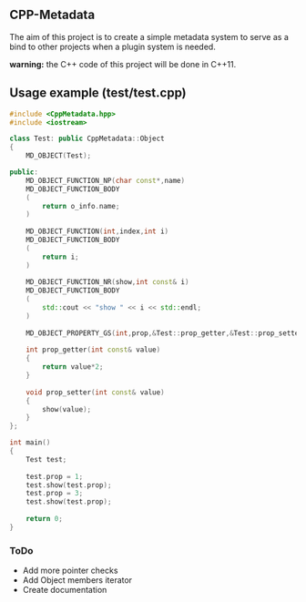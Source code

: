 ## CPP-Metadata

The aim of this project is to create a simple metadata system to serve as a bind to
other projects when a plugin system is needed.

**warning:** the C++ code of this project will be done in C++11.

## Usage example (test/test.cpp)

```cpp
#include <CppMetadata.hpp>
#include <iostream>

class Test: public CppMetadata::Object
{
	MD_OBJECT(Test);

public:
	MD_OBJECT_FUNCTION_NP(char const*,name)
	MD_OBJECT_FUNCTION_BODY
	(
		return o_info.name;
	)
	
	MD_OBJECT_FUNCTION(int,index,int i)
	MD_OBJECT_FUNCTION_BODY
	(
		return i;
	)
	
	MD_OBJECT_FUNCTION_NR(show,int const& i)
	MD_OBJECT_FUNCTION_BODY
	(
		std::cout << "show " << i << std::endl;
	)
	
	MD_OBJECT_PROPERTY_GS(int,prop,&Test::prop_getter,&Test::prop_setter);
	
	int prop_getter(int const& value)
	{
		return value*2;
	}
	
	void prop_setter(int const& value)
	{
		show(value);
	}
};

int main()
{
	Test test;
	
	test.prop = 1;
	test.show(test.prop);
	test.prop = 3;
	test.show(test.prop);
	
	return 0;
}
```

### ToDo
* Add more pointer checks
* Add Object members iterator
* Create documentation
